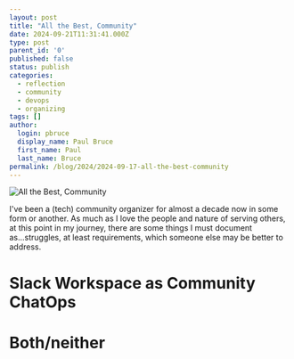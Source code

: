 ```yaml
---
layout: post
title: "All the Best, Community"
date: 2024-09-21T11:31:41.000Z
type: post
parent_id: '0'
published: false
status: publish
categories:
  - reflection
  - community
  - devops
  - organizing
tags: []
author:
  login: pbruce
  display_name: Paul Bruce
  first_name: Paul
  last_name: Bruce
permalink: /blog/2024/2024-09-17-all-the-best-community
---
```


![All the Best, Community](/assets/images/2024/2024-09-21-all-the-best-community.jpg)

I've been a (tech) community organizer for almost a decade now in some form or another. As much as I love the people and nature of serving others, at this point in my journey, there are some things I must document as...struggles, at least requirements, which someone else may be better to address.

# Slack Workspace as Community ChatOps



# Both/neither
